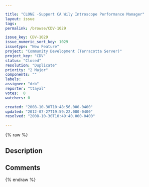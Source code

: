 ```yaml
---

title: "CLONE -Support CA Wily Introscope Performance Manager"
layout: issue
tags: 
permalink: /browse/CDV-1029

issue_key: CDV-1029
issue_numeric_sort_key: 1029
issuetype: "New Feature"
project: "Community Development (Terracotta Server)"
project_key: "CDV"
status: "Closed"
resolution: "Duplicate"
priority: "2 Major"
components: ""
labels: 
assignee: "drb"
reporter: "ttayal"
votes:  0
watchers: 0

created: "2008-10-30T10:48:56.000-0400"
updated: "2012-07-27T19:59:22.000-0400"
resolved: "2008-10-30T10:49:40.000-0400"

---
```




{% raw %}



## Description

<div markdown="1" class="description">



</div>

## Comments



{% endraw %}
